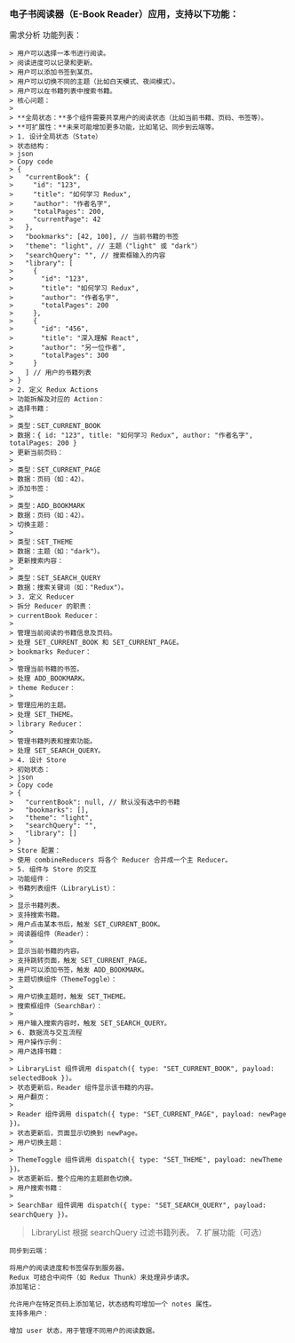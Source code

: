 ### 电子书阅读器（E-Book Reader）应用，支持以下功能：

需求分析
功能列表：

    > 用户可以选择一本书进行阅读。
    > 阅读进度可以记录和更新。
    > 用户可以添加书签到某页。
    > 用户可以切换不同的主题（比如白天模式、夜间模式）。
    > 用户可以在书籍列表中搜索书籍。
    > 核心问题：
    >
    > **全局状态：**多个组件需要共享用户的阅读状态（比如当前书籍、页码、书签等）。
    > **可扩展性：**未来可能增加更多功能，比如笔记、同步到云端等。
    > 1. 设计全局状态（State）
    > 状态结构：
    > json
    > Copy code
    > {
    >   "currentBook": {
    >     "id": "123",
    >     "title": "如何学习 Redux",
    >     "author": "作者名字",
    >     "totalPages": 200,
    >     "currentPage": 42
    >   },
    >   "bookmarks": [42, 100], // 当前书籍的书签
    >   "theme": "light", // 主题（"light" 或 "dark"）
    >   "searchQuery": "", // 搜索框输入的内容
    >   "library": [
    >     {
    >       "id": "123",
    >       "title": "如何学习 Redux",
    >       "author": "作者名字",
    >       "totalPages": 200
    >     },
    >     {
    >       "id": "456",
    >       "title": "深入理解 React",
    >       "author": "另一位作者",
    >       "totalPages": 300
    >     }
    >   ] // 用户的书籍列表
    > }
    > 2. 定义 Redux Actions
    > 功能拆解及对应的 Action：
    > 选择书籍：
    >
    > 类型：SET_CURRENT_BOOK
    > 数据：{ id: "123", title: "如何学习 Redux", author: "作者名字", totalPages: 200 }
    > 更新当前页码：
    >
    > 类型：SET_CURRENT_PAGE
    > 数据：页码（如：42）。
    > 添加书签：
    >
    > 类型：ADD_BOOKMARK
    > 数据：页码（如：42）。
    > 切换主题：
    >
    > 类型：SET_THEME
    > 数据：主题（如："dark"）。
    > 更新搜索内容：
    >
    > 类型：SET_SEARCH_QUERY
    > 数据：搜索关键词（如："Redux"）。
    > 3. 定义 Reducer
    > 拆分 Reducer 的职责：
    > currentBook Reducer：
    >
    > 管理当前阅读的书籍信息及页码。
    > 处理 SET_CURRENT_BOOK 和 SET_CURRENT_PAGE。
    > bookmarks Reducer：
    >
    > 管理当前书籍的书签。
    > 处理 ADD_BOOKMARK。
    > theme Reducer：
    >
    > 管理应用的主题。
    > 处理 SET_THEME。
    > library Reducer：
    >
    > 管理书籍列表和搜索功能。
    > 处理 SET_SEARCH_QUERY。
    > 4. 设计 Store
    > 初始状态：
    > json
    > Copy code
    > {
    >   "currentBook": null, // 默认没有选中的书籍
    >   "bookmarks": [],
    >   "theme": "light",
    >   "searchQuery": "",
    >   "library": []
    > }
    > Store 配置：
    > 使用 combineReducers 将各个 Reducer 合并成一个主 Reducer。
    > 5. 组件与 Store 的交互
    > 功能组件：
    > 书籍列表组件（LibraryList）：
    >
    > 显示书籍列表。
    > 支持搜索书籍。
    > 用户点击某本书后，触发 SET_CURRENT_BOOK。
    > 阅读器组件（Reader）：
    >
    > 显示当前书籍的内容。
    > 支持跳转页面，触发 SET_CURRENT_PAGE。
    > 用户可以添加书签，触发 ADD_BOOKMARK。
    > 主题切换组件（ThemeToggle）：
    >
    > 用户切换主题时，触发 SET_THEME。
    > 搜索框组件（SearchBar）：
    >
    > 用户输入搜索内容时，触发 SET_SEARCH_QUERY。
    > 6. 数据流与交互流程
    > 用户操作示例：
    > 用户选择书籍：
    >
    > LibraryList 组件调用 dispatch({ type: "SET_CURRENT_BOOK", payload: selectedBook })。
    > 状态更新后，Reader 组件显示该书籍的内容。
    > 用户翻页：
    >
    > Reader 组件调用 dispatch({ type: "SET_CURRENT_PAGE", payload: newPage })。
    > 状态更新后，页面显示切换到 newPage。
    > 用户切换主题：
    >
    > ThemeToggle 组件调用 dispatch({ type: "SET_THEME", payload: newTheme })。
    > 状态更新后，整个应用的主题颜色切换。
    > 用户搜索书籍：
    >
    > SearchBar 组件调用 dispatch({ type: "SET_SEARCH_QUERY", payload: searchQuery })。

> LibraryList 根据 searchQuery 过滤书籍列表。 7. 扩展功能（可选）

    同步到云端：

    将用户的阅读进度和书签保存到服务器。
    Redux 可结合中间件（如 Redux Thunk）来处理异步请求。
    添加笔记：

    允许用户在特定页码上添加笔记，状态结构可增加一个 notes 属性。
    支持多用户：

    增加 user 状态，用于管理不同用户的阅读数据。
